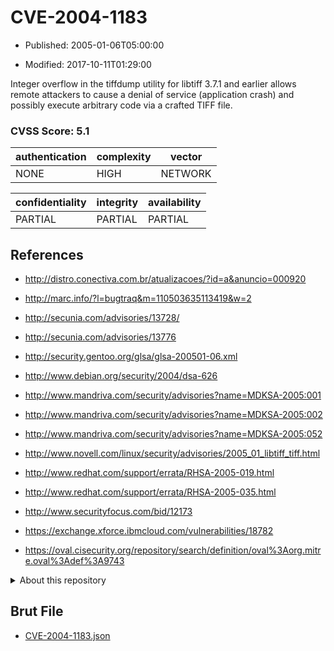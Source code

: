 # CVE-2004-1183

- Published: 2005-01-06T05:00:00

- Modified: 2017-10-11T01:29:00

Integer overflow in the tiffdump utility for libtiff 3.7.1 and earlier allows remote attackers to cause a denial of service (application crash) and possibly execute arbitrary code via a crafted TIFF file.

### CVSS Score: **5.1**

| authentication | complexity | vector |
| --- | --- | --- |
| NONE | HIGH | NETWORK |

| confidentiality | integrity | availability |
| --- | --- | --- |
| PARTIAL | PARTIAL | PARTIAL |

## References

* http://distro.conectiva.com.br/atualizacoes/?id=a&anuncio=000920

* http://marc.info/?l=bugtraq&m=110503635113419&w=2

* http://secunia.com/advisories/13728/

* http://secunia.com/advisories/13776

* http://security.gentoo.org/glsa/glsa-200501-06.xml

* http://www.debian.org/security/2004/dsa-626

* http://www.mandriva.com/security/advisories?name=MDKSA-2005:001

* http://www.mandriva.com/security/advisories?name=MDKSA-2005:002

* http://www.mandriva.com/security/advisories?name=MDKSA-2005:052

* http://www.novell.com/linux/security/advisories/2005_01_libtiff_tiff.html

* http://www.redhat.com/support/errata/RHSA-2005-019.html

* http://www.redhat.com/support/errata/RHSA-2005-035.html

* http://www.securityfocus.com/bid/12173

* https://exchange.xforce.ibmcloud.com/vulnerabilities/18782

* https://oval.cisecurity.org/repository/search/definition/oval%3Aorg.mitre.oval%3Adef%3A9743

<details>
<summary>About this repository</summary> 

  This repository is part of the project [Live Hack CVE](https://github.com/Live-Hack-CVE). Main website can be found [www.live-hack.org](https://www.live-hack.org) 
  
  Made by [Sn0wAlice](https://github.com/Sn0wAlice) for the people that care about security and need to have a feed of the latest CVEs. Hope you enjoy it, don't forget to star the repo and follow me on [Twitter](https://twitter.com/Sn0wAlice) and [Github](https://github.com/Sn0wAlice). And that is my [personnal website](https://www.alice-snow.me/)

  - [Home Page](https://github.com/Live-Hack-CVE)
  - [Framework](https://github.com/Live-Hack-CVE/cve-framework)
  - [CVE database](https://github.com/Live-Hack-CVE/full_database)
  - [Changelog](https://github.com/Live-Hack-CVE/Changelog)
</details>

## Brut File

* [CVE-2004-1183.json](https://raw.githubusercontent.com/Live-Hack-CVE/full_database/main/cves/2004/CVE-2004-1183.json)

